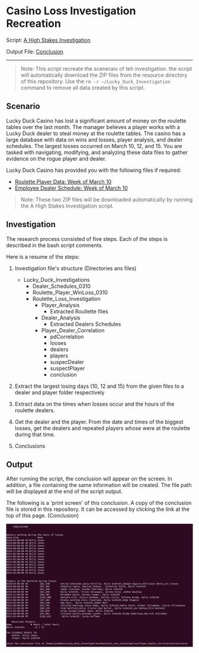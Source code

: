 # Casino Loss Investigation Recreation
 Script: [A High Stakes Investigation](/Scripts/a_high_stakes_investigation.sh)

 Output File: [Conclusion](/Resources/conclusion)

---
>Note: This script recreate the sceneraio of teh investigation. the script will automatically download the ZIP files from the resource directory of this repository. Use the `rm -r ~/Lucky_Duck_Investigation` command to remove all data created by this script.
## Scenario

Lucky Duck Casino has lost a significant amount of money on the roulette tables over the last month. The manager believes a player works with a Lucky Duck dealer to steal money at the roulette tables. The casino has a large database with data on wins and losses, player analysis, and dealer schedules. The largest losses occurred on March 10, 12, and 15. You are tasked with navigating, modifying, and analyzing these data files to gather evidence on the rogue player and dealer. 

Lucky Duck Casino has provided you with the following files if required:

- [Roulette Player Data: Week of March 10](/Resources/Roulette_Player_WinLoss_0310.zip)
- [Employee Dealer Schedule: Week of March 10](/Resources/Dealer_Schedules_0310.zip)

>Note: These two ZIP files will be downloaded automatically by running the A High Stakes Investigation script.

## Investigation

The research process consisted of five steps. Each of the steps is described in the bash script comments.

Here is a resume of the steps:

1. Investigation file's structure (Directories ans files)
    - Lucky_Duck_Investigations
        - Dealer_Schedules_0310
        - Roulette_Player_WinLoss_0310
        - Roulette_Loss_Investigation
            - Player_Analysis
                - Extracted Roullette files
            - Dealer_Analysis
                - Extracted Dealers Schedules
            - Player_Dealer_Correlation
                - pdCorrelation
                - looses
                - dealers
                - players
                - suspecDealer
                - suspectPlayer
                - conclusion

2. Extract the largest losing days (10, 12 and 15) from the given files to a dealer and player folder respectively

3. Extract data on the times when losses occur and the hours of the roulette dealers.

4. Get the dealer and the player. From the date and times of the biggest losses, get the dealers and repeated players whose were at the roulette during that time.

5. Conclusions

## Output

After running the script, the conclusion will appear on the screen. In addition, a file containing the same information will be created. The file path will be displayed at the end of the script output.

The following is a 'print screen' of this conclusion. A copy of the conclusion file is stored in this repository. It can be accessed by clicking the link at the top of this page. (Conclusion)

![output](/Images/output.PNG)